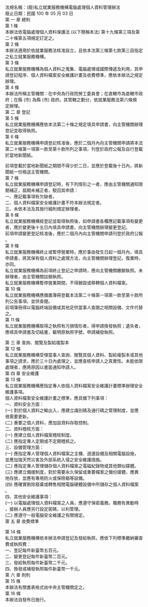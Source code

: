 法規名稱：(廢)私立就業服務機構電腦處理個人資料管理辦法  
廢止日期：民國 100 年 05 月 03 日  
第 一 章 總則  
第 1 條  
本辦法依電腦處理個人資料保護法 (以下簡稱本法) 第十九條第三項及第  
二十條第五項規定訂定之。  
第 2 條  
本辦法適用於依就業服務法核准設立，且依本法第三條第七款第三目指定  
之私立就業服務機構。  
第 3 條  
私立就業服務機構為個人資料之蒐集、電腦處理或國際傳遞及利用，其申  
請登記程序、個人資料檔案安全維護計畫及收費標準，應依本辦法之規定  
辦理。  
第 4 條  
本辦法所稱主管機關：在中央為行政院勞工委員會；在直轄市為直轄市政  
府；在縣 (市) 為縣 (市) 政府。其管轄之劃分，依就業服務法第六條規  
定辦理。  
第 二 章 登記  
第 5 條  
私立就業服務機構應依本法第二十條之規定填具申請書，向主管機關辦理  
登記並取得執照。  
第 6 條  
私立就業服務機構申請登記核准後，應於二個月內向主管機關申請將本法  
第二十條第一項第一款至第十款所列之事項，刊登於政府公報及自行登載  
於當地新聞紙。  


前項登載於當地新聞紙之期間不得少於二日，並應於登載後十日內，將新  
聞紙一份檢送主管機關。  
第 7 條  
私立就業服務機構申請登記時，有下列情形之一者，應由主管機關通知限  
期補正，屆期未補正者，駁回其申請：  
一、應記載事項有欠缺者。  
二、個人資料檔案安全維護計畫不符本辦法規定者。  
三、未依本法及其施行細則規定辦理者。  
第 8 條  
私立就業服務機構經登記並取得執照後，如申請書各欄應記載事項有變更  
者，應於變更後十五日內填具申請書，向主管機關辦理變更登記。  
前項申請變更登記核准後，應於二個月內向主管機關申請刊登於政府公報  
。  
第 9 條  
私立就業服務機構終止或暫停營業時，應於事由發生日起一個月內，填具  
申請書，將其保有個人資料之處理方法，向主管機關辦理登記。復業時，  
亦同。  
私立就業服務機構為前項終止登記之申請時，應向主管機關繳銷執照。未  
辦理者，由主管機關註銷執照。  
私立就業服務機構暫停營業期間，不得銷毀或移轉個人資料檔案。  
第 10 條  
私立就業服務機構應備置簿冊登載本法第二十條第一項第一款至第十款所  
列公告事項，並供查閱。  
前項簿冊得以電腦終端設備或其他足供當事人查閱之相關設備、文件代替  
之。  
第 11 條  
私立就業服務機構取得之執照有污損情形者，得申請換發執照；遺失者，  
應填具申請書及切結書，載明原執照字號，申請補發執照。  


第 三 章 查詢、閱覽及製給複製本  
第 12 條  
私立就業服務機構受理當事人查詢、閱覽其個人資料、製給複製本或其他  
事項之請求，應於三十日內處理之，並應查核申請人之真實性。未能依限  
處理者，應將原因以書面通知申請人。  
第 四 章 安全維護  
第 13 條  
私立就業服務機構應指定專人依個人資料檔案安全維護計畫標準辦理安全  
維護事項。  
個人資料檔案安全維護計畫之標準，應具備下列事項：  
一、資料安全方面：  
(一) 對於個人資料之輸出入，應建立識別碼及通行碼之管理制度，並應  
視需要更新。  
(二) 重要之個人資料，應加設資料存取控制。  
二、資料稽核方面：  
(一) 應建立個人資料檔案稽核制度。  
(二) 應指定專人定期或不定期稽核之。  
三、設備管理方面：  
(一) 應指定專人管理個人資料檔案之主機、週邊設備及相關電腦設施，  
並應加強天然災害及外部系統入侵之安全維護措施。  
(二) 應指定專人管理儲存個人資料檔案之電磁紀錄物或其他類似媒體。  
(三) 應建立備援制度，對於需要永久保留或重要檔案之備份媒體，應異  
地存放，並應有專用防火或保險箱等設備。  
(四) 應確實刪除廢棄或轉售相關電腦硬體設備中所儲存之個人資料檔案  
。  
四、其他安全維護事項：  
(一) 以電腦處理個人資料檔案之人員，應遵守保密義務。職務有異動時  
，接辦人員應另行設定密碼，以利管理。  
(二) 應遵守一般電腦安全維護之有關規定。  
第 五 章 收費標準  


第 14 條  
私立就業服務機構依本辦法申請登記及發給執照，應依下列標準繳納審查  
費或執照費：  
一、登記每件新臺幣五百元。  
二、變更登記每件新臺幣二百元。  
三、發給執照每件新臺幣二千元。  
四、換發或補發執照每件新臺幣一千元。  
第 六 章 附則  
第 15 條  
本辦法有關書表格式由中央主管機關定之。  
第 16 條  
本辦法自發布日施行。  


